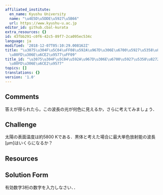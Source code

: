 ```yaml
---
affiliated_institute:
  en_name: Kyushu University
  name: "\u4E5D\u5DDE\u5927\u5B66"
  url: https://www.kyushu-u.ac.jp
editor_id: github.cbal-kurata
extra_resources: {}
id: 43fbb291-c0f6-42c5-89f7-2ca095ec534c
language: ja
modified: '2018-12-07T05:10:29.008162Z'
title: "\u3075\u304F\u5C04\uFF08\u592A\u967D\u306E\u6700\u5927\u5358\u8272\u653E\u5C04\
  \u80FD\u306E\u6CE2\u9577\uFF09"
title_id: "\u3075\u304F\u5C04\u592A\u967D\u306E\u6700\u5927\u5358\u8272\u653E\u5C04\
  \u80FD\u306E\u6CE2\u9577"
topics: []
translations: {}
version: '1.0'
---
```


## Comments
答えが得られたら，この波長の光が何色に見えるか，さらに考えてみましょう．

## Challenge
太陽の表面温度は約5800 Kである．黒体と考えた場合に最大単色放射能の波長[µm]はいくらになるか？


## Resources



## Solution Form
有効数字3桁の数字を入力しなさい．．



